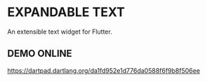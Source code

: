 # EXPANDABLE TEXT

An extensible text widget for Flutter.

## DEMO ONLINE

https://dartpad.dartlang.org/da1fd952e1d776da0588f6f9b8f506ee


